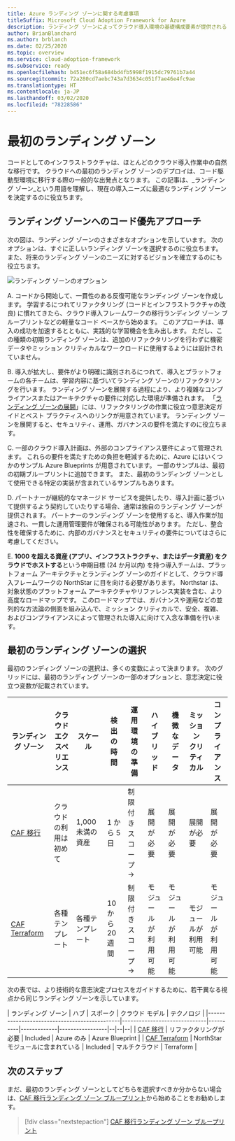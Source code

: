 ```yaml
---
title: Azure ランディング ゾーンに関する考慮事項
titleSuffix: Microsoft Cloud Adoption Framework for Azure
description: ランディング ゾーンによってクラウド導入環境の基礎構成要素が提供されるしくみについて説明します。
author: BrianBlanchard
ms.author: brblanch
ms.date: 02/25/2020
ms.topic: overview
ms.service: cloud-adoption-framework
ms.subservice: ready
ms.openlocfilehash: b451ec6f58a684bd4fb5998f1915dc79761b7a44
ms.sourcegitcommit: 72a280cd7aebc743a7d3634c051f7ae46e4fc9ae
ms.translationtype: HT
ms.contentlocale: ja-JP
ms.lasthandoff: 03/02/2020
ms.locfileid: "78228586"
---
```

# <a name="first-landing-zone"></a>最初のランディング ゾーン

コードとしてのインフラストラクチャは、ほとんどのクラウド導入作業中の自然な移行です。 クラウドへの最初のランディング ゾーンのデプロイは、コード駆動型環境に移行する際の一般的な出発点となります。 この記事は、_ランディング ゾーン_という用語を理解し、現在の導入ニーズに最適なランディング ゾーンを決定するのに役立ちます。

## <a name="code-first-approach-to-landing-zones"></a>ランディング ゾーンへのコード優先アプローチ

次の図は、ランディング ゾーンのさまざまなオプションを示しています。 次のオプションは、すぐに正しいランディング ゾーンを選択するのに役立ちます。 また、将来のランディング ゾーンのニーズに対するビジョンを確立するのにも役立ちます。

![ランディング ゾーンのオプション​​](../../_images/ready/landing-zone-options.png)

A. コードから開始して、一貫性のある反復可能なランディング ゾーンを作成します。 学習するにつれてリファクタリング (コードとインフラストラクチャの改良) に慣れてきたら、クラウド導入フレームワークの移行ランディング ゾーン ブループリントなどの軽量なコード ベースから始めます。 このアプローチは、導入の成功を加速するとともに、実践的な学習機会を生み出します。 ただし、この種類の初期ランディング ゾーンは、追加のリファクタリングを行わずに機密データやミッション クリティカルなワークロードに使用するようには設計されていません。

B. 導入が拡大し、要件がより明確に識別されるにつれて、導入とプラットフォームの各チームは、学習内容に基づいてランディング ゾーンのリファクタリングを行います。 ランディング ゾーンを展開する過程により、より複雑なコンプライアンスまたはアーキテクチャの要件に対応した環境が準備されます。 「[ランディング ゾーンの展開](../considerations/index.md)」には、リファクタリングの作業に役立つ意思決定ガイドとベスト プラクティスへのリンクが用意されています。 ランディング ゾーンを展開すると、セキュリティ、運用、ガバナンスの要件を満たすのに役立ちます。

C. 一部のクラウド導入計画は、外部のコンプライアンス要件によって管理されます。 これらの要件を満たすための負担を軽減するために、Azure にはいくつかのサンプル Azure Blueprints が用意されています。 一部のサンプルは、最初の初期ブループリントに追加できます。 また、最初のランディング ゾーンとして使用できる特定の実装が含まれているサンプルもあります。

D. パートナーが継続的なマネージド サービスを提供したり、導入計画に基づいて提供するよう契約していたりする場合、通常は独自のランディング ゾーンが提供されます。 パートナーのランディング ゾーンを使用すると、導入作業が加速され、一貫した運用管理要件が確保される可能性があります。 ただし、整合性を確保するために、内部のガバナンスとセキュリティの要件についてはさらに考慮してください。

E. **1000 を超える資産 (アプリ、インフラストラクチャ、またはデータ資産) をクラウドでホストする**という中期目標 (24 か月以内) を持つ導入チームは、プラットフォーム アーキテクチャとランディング ゾーンのガイドとして、クラウド導入フレームワークの NorthStar に目を向ける必要があります。 Northstar は、対象状態のプラットフォーム アーキテクチャやリファレンス実装を含む、より高度なロードマップです。 このロードマップでは、ガバナンスや運用などの並列的な方法論の側面を組み込んで、ミッション クリティカルで、安全、複雑、およびコンプライアンスによって管理された導入に向けて入念な準備を行います。

## <a name="choosing-a-first-landing-zone"></a>最初のランディング ゾーンの選択

最初のランディング ゾーンの選択は、多くの変数によって決まります。 次のグリッドには、最初のランディング ゾーンの一部のオプションと、意志決定に役立つ変数が記載されています。

| ランディング ゾーン                                 | クラウド エクスペリエンス  | スケール             | 検出の時間 | 運用環境の準備 | ハイブリッド             | 機微なデータ     | ミッション クリティカル   | コンプライアンス         |
|----------------------------------------------|-------------------|-------------------|----------------|------------------|--------------------|--------------------|--------------------|--------------------|
| [CAF 移行](./migrate-landing-zone.md)     | クラウドの利用は初めて      | 1,000 未満の資産    | 1 から 5 日    | 制限付きスコープ -> | 展開が必要 | 展開が必要 | 展開が必要 | 展開が必要 |
| [CAF Terraform](./terraform-landing-zone.md) | 各種テンプレート | 各種テンプレート | 10 から 20 週間 | 制限付きスコープ -> | モジュールが利用可能  | モジュールが利用可能  | モジュールが利用可能  | モジュールが利用可能  |

次の表では、より技術的な意志決定プロセスをガイドするために、若干異なる視点から同じランディング ゾーンを示しています。

| ランディング ゾーン                                 | ハブ                          | スポーク    | クラウド モデル | テクノロジ      |
|----------------------------------------------|------------------------------|----------|-------------|-----------------|--|--|--|
| [CAF 移行](./migrate-landing-zone.md)     | リファクタリングが必要            | Included | Azure のみ  | Azure Blueprint |
| [CAF Terraform](./terraform-landing-zone.md) | NorthStar モジュールに含まれている | Included | マルチクラウド  | Terraform       |

## <a name="next-steps"></a>次のステップ

まだ、最初のランディング ゾーンとしてどちらを選択すべきか分からない場合は、[CAF 移行ランディング ゾーン ブループリント](./migrate-landing-zone.md)から始めることをお勧めします。

> [!div class="nextstepaction"]
> [CAF 移行ランディング ゾーン ブループリント](./migrate-landing-zone.md)
